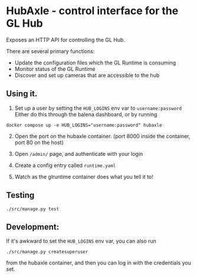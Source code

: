 # HubAxle - control interface for the GL Hub

Exposes an HTTP API for controlling the GL Hub.

There are several primary functions:

- Update the configuration files which the GL Runtime is consuming
- Monitor status of the GL Runtime
- Discover and set up cameras that are accessible to the hub


## Using it.

1. Set up a user by setting the `HUB_LOGINS` env var to `username:password` 
   Either do this through the balena dashboard, or by running 
```
docker compose up -e HUB_LOGINS="username:password" hubaxle
```

2. Open the port on the hubaxle container.  (port 8000 inside the container, port 80 on the host)

3. Open `/admin/` page, and authenticate with your login

4. Create a config entry called `runtime.yaml`
5. Watch as the glruntime container does what you tell it to!

## Testing
```
./src/manage.py test
```

## Development:

If it's awkward to set the `HUB_LOGINS` env var, you can also run

```
./src/manage.py createsuperuser
```

from the hubaxle container, and then you can log in with the credentials you set.

